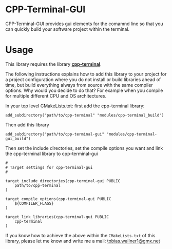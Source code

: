 # CPP-Terminal-GUI

CPP-Terminal-GUI provides gui elements for the comamnd line so that you can 
quickly build your software project within the terminal.

# Usage

This library requires the library [**cpp-terminal**](https://github.com/jupyter-xeus/cpp-terminal).

The following instructions explains how to add this library to your project for a project configuration
where you do not install or build libraries ahead of time, but build everything always from source
with the same compiler options.
Why would you decide to do that? 
For example when you compile for multiple different CPU and OS architectures.

In your top level CMakeLists.txt:
first add the cpp-terminal library:
```
add_subdirectory("path/to/cpp-terminal" "modules/cpp-terminal_build")
```

Then add this library
```
add_subdirectory("path/to/cpp-terminal-gui" "modules/cpp-terminal-gui_build")
```

Then set the include directories, set the compile options you want and link the cpp-terminal library to cpp-terminal-gui
```
#
# Target settings for cpp-terminal-gui
#

target_include_directories(cpp-terminal-gui PUBLIC
	path/to/cpp-terminal
)

target_compile_options(cpp-terminal-gui PUBLIC
	${COMPILER_FLAGS}
)

target_link_libraries(cpp-terminal-gui PUBLIC
	cpp-terminal
)
```
If you know how to achieve the above within the `CMakeLists.txt` of this library, please let me know and write me a mail: tobias.wallner1@gmx.net